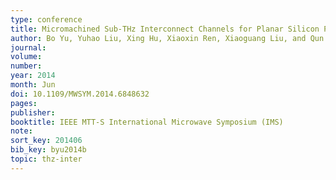 ```yaml
---
type: conference
title: Micromachined Sub-THz Interconnect Channels for Planar Silicon Processes
author: Bo Yu, Yuhao Liu, Xing Hu, Xiaoxin Ren, Xiaoguang Liu, and Qun Jane Gu
journal:
volume:
number:
year: 2014
month: Jun
doi: 10.1109/MWSYM.2014.6848632
pages:
publisher:
booktitle: IEEE MTT-S International Microwave Symposium (IMS)
note:
sort_key: 201406
bib_key: byu2014b
topic: thz-inter
---
```

